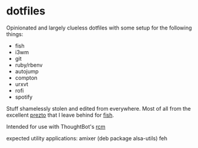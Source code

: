 # dotfiles

Opinionated and largely clueless dotfiles with some setup for the following things:

* fish
* i3wm
* git
* ruby/rbenv
* autojump
* compton
* urxvt
* rofi
* spotify

Stuff shamelessly stolen and edited from everywhere.
Most of all from the excellent [prezto](http://github.com/sorin-ionescu/zpresto) that I leave behind for [fish](http://fishshell.com/).

Intended for use with ThoughtBot's [rcm](https://github.com/thoughtbot/rcm)

expected utility applications:
amixer (deb package alsa-utils)
feh
